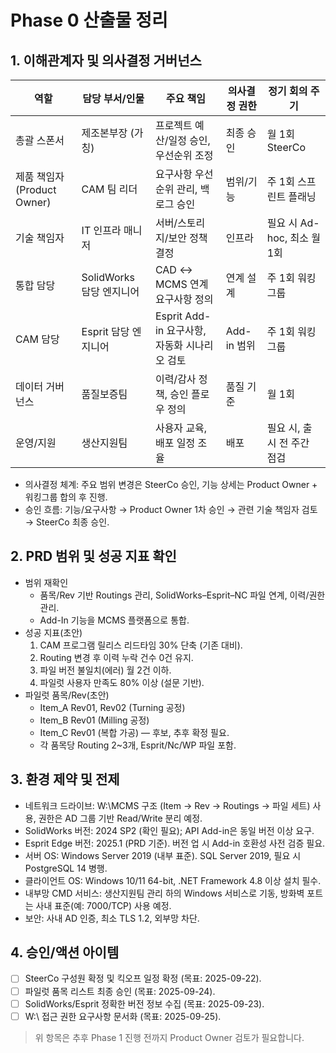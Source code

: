 # Phase 0 산출물 정리

## 1. 이해관계자 및 의사결정 거버넌스
| 역할 | 담당 부서/인물 | 주요 책임 | 의사결정 권한 | 정기 회의 주기 |
| --- | --- | --- | --- | --- |
| 총괄 스폰서 | 제조본부장 (가칭) | 프로젝트 예산/일정 승인, 우선순위 조정 | 최종 승인 | 월 1회 SteerCo
| 제품 책임자(Product Owner) | CAM 팀 리더 | 요구사항 우선순위 관리, 백로그 승인 | 범위/기능 | 주 1회 스프린트 플래닝
| 기술 책임자 | IT 인프라 매니저 | 서버/스토리지/보안 정책 결정 | 인프라 | 필요 시 Ad-hoc, 최소 월 1회
| 통합 담당 | SolidWorks 담당 엔지니어 | CAD ↔ MCMS 연계 요구사항 정의 | 연계 설계 | 주 1회 워킹그룹
| CAM 담당 | Esprit 담당 엔지니어 | Esprit Add-in 요구사항, 자동화 시나리오 검토 | Add-in 범위 | 주 1회 워킹그룹
| 데이터 거버넌스 | 품질보증팀 | 이력/감사 정책, 승인 플로우 정의 | 품질 기준 | 월 1회
| 운영/지원 | 생산지원팀 | 사용자 교육, 배포 일정 조율 | 배포 | 필요 시, 출시 전 주간 점검

- 의사결정 체계: 주요 범위 변경은 SteerCo 승인, 기능 상세는 Product Owner + 워킹그룹 합의 후 진행.
- 승인 흐름: 기능/요구사항 → Product Owner 1차 승인 → 관련 기술 책임자 검토 → SteerCo 최종 승인.

## 2. PRD 범위 및 성공 지표 확인
- 범위 재확인
  - 품목/Rev 기반 Routings 관리, SolidWorks–Esprit–NC 파일 연계, 이력/권한 관리.
  - Add-In 기능을 MCMS 플랫폼으로 통합.
- 성공 지표(초안)
  1. CAM 프로그램 릴리스 리드타임 30% 단축 (기존 대비).
  2. Routing 변경 후 이력 누락 건수 0건 유지.
  3. 파일 버전 불일치(에러) 월 2건 이하.
  4. 파일럿 사용자 만족도 80% 이상 (설문 기반).
- 파일럿 품목/Rev(초안)
  - Item_A Rev01, Rev02 (Turning 공정)
  - Item_B Rev01 (Milling 공정)
  - Item_C Rev01 (복합 가공) — 후보, 추후 확정 필요.
  - 각 품목당 Routing 2~3개, Esprit/Nc/WP 파일 포함.

## 3. 환경 제약 및 전제
- 네트워크 드라이브: W:\\MCMS 구조 (Item → Rev → Routings → 파일 세트) 사용, 권한은 AD 그룹 기반 Read/Write 분리 예정.
- SolidWorks 버전: 2024 SP2 (확인 필요); API Add-in은 동일 버전 이상 요구.
- Esprit Edge 버전: 2025.1 (PRD 기준). 버전 업 시 Add-in 호환성 사전 검증 필요.
- 서버 OS: Windows Server 2019 (내부 표준). SQL Server 2019, 필요 시 PostgreSQL 14 병행.
- 클라이언트 OS: Windows 10/11 64-bit, .NET Framework 4.8 이상 설치 필수.
- 내부망 CMD 서비스: 생산지원팀 관리 하의 Windows 서비스로 기동, 방화벽 포트는 사내 표준(예: 7000/TCP) 사용 예정.
- 보안: 사내 AD 인증, 최소 TLS 1.2, 외부망 차단.

## 4. 승인/액션 아이템
- [ ] SteerCo 구성원 확정 및 킥오프 일정 확정 (목표: 2025-09-22).
- [ ] 파일럿 품목 리스트 최종 승인 (목표: 2025-09-24).
- [ ] SolidWorks/Esprit 정확한 버전 정보 수집 (목표: 2025-09-23).
- [ ] W:\\ 접근 권한 요구사항 문서화 (목표: 2025-09-25).

> 위 항목은 추후 Phase 1 진행 전까지 Product Owner 검토가 필요합니다.
